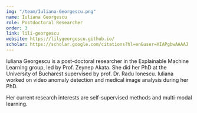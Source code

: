 ```yaml
---
img: "/team/Iuliana-Georgescu.png"
name: Iuliana Georgescu
role: Postdoctoral Researcher
order: 3
link: lili-georgescu
website: https://lilygeorgescu.github.io/
scholar: https://scholar.google.com/citations?hl=en&user=XIAPgbwAAAAJ
---
```


Iuliana Georgescu is a post-doctoral researcher in the Explainable Machine Learning group, led by Prof. Zeynep Akata. She did her PhD at the University of Bucharest supervised by prof. Dr. Radu Ionescu. Iuliana worked on video anomaly detection and medical image analysis during her PhD. 

Her current research interests are self-supervised methods and multi-modal learning.